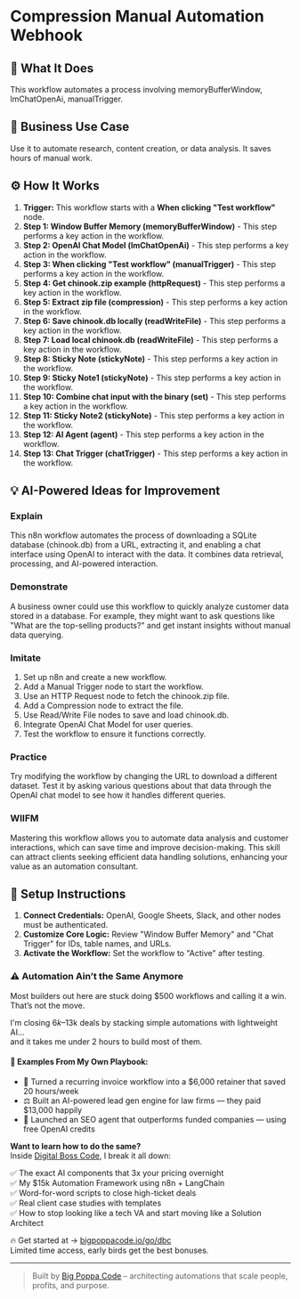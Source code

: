 # Compression Manual Automation Webhook

## 🚀 What It Does
This workflow automates a process involving memoryBufferWindow, lmChatOpenAi, manualTrigger.

## 💼 Business Use Case
Use it to automate research, content creation, or data analysis. It saves hours of manual work.

## ⚙️ How It Works
1.  **Trigger:** This workflow starts with a **When clicking "Test workflow"** node.
2. **Step 1: Window Buffer Memory (memoryBufferWindow)** - This step performs a key action in the workflow.
3. **Step 2: OpenAI Chat Model (lmChatOpenAi)** - This step performs a key action in the workflow.
4. **Step 3: When clicking "Test workflow" (manualTrigger)** - This step performs a key action in the workflow.
5. **Step 4: Get chinook.zip example (httpRequest)** - This step performs a key action in the workflow.
6. **Step 5: Extract zip file (compression)** - This step performs a key action in the workflow.
7. **Step 6: Save chinook.db locally (readWriteFile)** - This step performs a key action in the workflow.
8. **Step 7: Load local chinook.db (readWriteFile)** - This step performs a key action in the workflow.
9. **Step 8: Sticky Note (stickyNote)** - This step performs a key action in the workflow.
10. **Step 9: Sticky Note1 (stickyNote)** - This step performs a key action in the workflow.
11. **Step 10: Combine chat input with the binary (set)** - This step performs a key action in the workflow.
12. **Step 11: Sticky Note2 (stickyNote)** - This step performs a key action in the workflow.
13. **Step 12: AI Agent (agent)** - This step performs a key action in the workflow.
14. **Step 13: Chat Trigger (chatTrigger)** - This step performs a key action in the workflow.

## 💡 AI-Powered Ideas for Improvement
### Explain
This n8n workflow automates the process of downloading a SQLite database (chinook.db) from a URL, extracting it, and enabling a chat interface using OpenAI to interact with the data. It combines data retrieval, processing, and AI-powered interaction.

### Demonstrate
A business owner could use this workflow to quickly analyze customer data stored in a database. For example, they might want to ask questions like "What are the top-selling products?" and get instant insights without manual data querying.

### Imitate
1. Set up n8n and create a new workflow.
2. Add a Manual Trigger node to start the workflow.
3. Use an HTTP Request node to fetch the chinook.zip file.
4. Add a Compression node to extract the file.
5. Use Read/Write File nodes to save and load chinook.db.
6. Integrate OpenAI Chat Model for user queries.
7. Test the workflow to ensure it functions correctly.

### Practice
Try modifying the workflow by changing the URL to download a different dataset. Test it by asking various questions about that data through the OpenAI chat model to see how it handles different queries.

### WIIFM
Mastering this workflow allows you to automate data analysis and customer interactions, which can save time and improve decision-making. This skill can attract clients seeking efficient data handling solutions, enhancing your value as an automation consultant.

## 🔧 Setup Instructions
1. **Connect Credentials:** OpenAI, Google Sheets, Slack, and other nodes must be authenticated.
2. **Customize Core Logic:** Review "Window Buffer Memory" and "Chat Trigger" for IDs, table names, and URLs.
3. **Activate the Workflow:** Set the workflow to "Active" after testing.

### ⚠️ Automation Ain’t the Same Anymore

Most builders out here are stuck doing $500 workflows and calling it a win.  
That’s not the move.  

I'm closing $6k–$13k deals by stacking simple automations with lightweight AI...  
and it takes me under 2 hours to build most of them.

#### 🧠 Examples From My Own Playbook:
- 🔁 Turned a recurring invoice workflow into a $6,000 retainer that saved 20 hours/week  
- ⚖️ Built an AI-powered lead gen engine for law firms — they paid $13,000 happily  
- 🚀 Launched an SEO agent that outperforms funded companies — using free OpenAI credits  

**Want to learn how to do the same?**  
Inside [Digital Boss Code](https://bigpoppacode.io/go/dbc), I break it all down:

✅ The exact AI components that 3x your pricing overnight  
✅ My $15k Automation Framework using n8n + LangChain  
✅ Word-for-word scripts to close high-ticket deals  
✅ Real client case studies with templates  
✅ How to stop looking like a tech VA and start moving like a Solution Architect  

🔥 Get started at → [bigpoppacode.io/go/dbc](https://bigpoppacode.io/go/dbc)  
Limited time access, early birds get the best bonuses.

---
> Built by [Big Poppa Code](https://bigpoppacode.io) – architecting automations that scale people, profits, and purpose.
